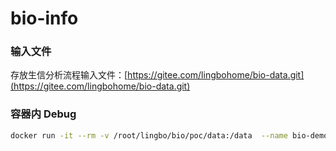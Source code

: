 # bio-info

### 输入文件

存放生信分析流程输入文件：[https://gitee.com/lingbohome/bio-data.git](https://gitee.com/lingbohome/bio-data.git)

### 容器内 Debug
```bash
docker run -it --rm -v /root/lingbo/bio/poc/data:/data  --name bio-demo --entrypoint bash registry.cn-shanghai.aliyuncs.com/bio-cloud/bioinfo-aln:v0.2
```

